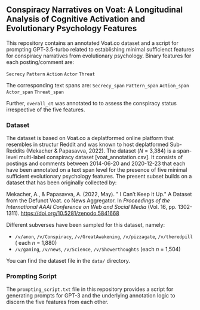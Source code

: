 
## Conspiracy Narratives on Voat: A Longitudinal Analysis of Cognitive Activation and Evolutionary Psychology Features

This repository contains an annotated Voat.co dataset and a script for prompting GPT-3.5-turbo related to establishing minimal sufficienct features for conspiracy narratives from evolutionary psychology.
Binary features for each posting/comment are:

`Secrecy`
`Pattern`
`Action`
`Actor`
`Threat`

The corresponding text spans are:
`Secrecy_span`
`Pattern_span`
`Action_span`
`Actor_span`
`Threat_span`

Further, `overall_ct` was annotated to to assess the conspiracy status irrespective of the five features.

### Dataset

The dataset is based on Voat.co a deplatformed online platform that resembles in structur Reddit and was known to host deplatformed Sub-Reddits (Mekacher & Papasavva, 2022). The dataset (_N_ = 3,384) is a  span-level multi-label conspiracy dataset [voat_annotation.csv]. It consists of postings and comments between 2014-06-20 and 2020-12-23 that each have been annotated on a text span level for the presence of five minimal sufficient evolutionary psychology features. The present subset builds on a dataset that has been originally collected by: 

Mekacher, A., & Papasavva, A. (2022, May). " I Can’t Keep It Up." A Dataset from the Defunct Voat. co News Aggregator. In _Proceedings of the International AAAI Conference on Web and Social Media_ (Vol. 16, pp. 1302-1311). https://doi.org/10.5281/zenodo.5841668

Different subverses have been sampled for this dataset, namely:

- `/v/anon`, `/v/Conspiracy`, `/v/GreatAwakening`, `/v/pizzagate`, `/v/theredpill` ( each _n_ = 1,880)
- `/v/gaming`, `/v/news`, `/v/Science`, `/v/Showerthoughts` (each _n_ = 1,504)


You can find the dataset file in the `data/` directory.

### Prompting Script

The `prompting_script.txt` file in this repository provides a script for generating prompts for GPT-3 and the underlying annotation logic to discern the five features from each other.



<!--[Language of conspiracy (LOCO) corpus](https://pubmed.ncbi.nlm.nih.gov/34697754/)-->

<!--Miani, A., Hills, T., & Bangerter, A. (2021). LOCO: The 88-million-word language of conspiracy corpus. *Behavior research methods*, 1-24.-->

<!--## Resources -- Prompting LLMs
<!-- - Götz, F. M., Maertens, R., Loomba, S., & van der Linden, S. (2023). Let the algorithm speak: How to use neural networks for automatic item generation in psychological scale development. *Psychological Methods*. Advance online publication. [osf](https://psyarxiv.com/m6s28/)
<!-- - Horton, J. J. (2023). Large Language Models as Simulated Economic Agents: What Can We Learn from Homo Silicus?. arXiv preprint arXiv:2301.07543.
<!-- - Jakesch, M., Hancock, J. T., & Naaman, M. (2023). Human heuristics for AI-generated language are flawed. Proceedings of the National Academy of Sciences, *120*(11), e2208839120. [https://doi.org/10.1073/pnas.2208839120](https://osf.io/284yv/)
<!-- - Levy, S., Saxon, M., & Wang, W. Y. (2021). Investigating memorization of conspiracy theories in text generation. arXiv preprint [arXiv:2101.00379.](https://arxiv.org/abs/2101.00379)
<!-- - Li, X., Li, Y., Liu, L., Bing, L., & Joty, S. (2022). Is GPT-3 a Psychopath? Evaluating Large Language Models from a Psychological Perspective. arXiv preprint [arXiv:2212.10529](https://arxiv.org/pdf/2212.10529.pdf).
<!-- - Liu, P., Yuan, W., Fu, J., Jiang, Z., Hayashi, H., & Neubig, G. (2023). Pre-train, prompt, and predict: A systematic survey of prompting methods in natural language processing. *ACM Computing Surveys*, *55*(9), 1-35. [preprint arXiv:2302.03735](https://arxiv.org/pdf/2107.13586.pdf)
<!-- - Madaan, A., Tandon, N., Gupta, P., Hallinan, S., Gao, L., Wiegreffe, S., ... & Clark, P. (2023). Self-refine: Iterative refinement with self-feedback. arXiv preprint [arXiv:2303.17651.](https://selfrefine.info/)
<!--- Peng, B., Li, C., He, P., Galley, M., & Gao, J. (2023). Instruction Tuning with GPT-4 (arXiv:2304.03277). arXiv. [http://arxiv.org/abs/2304.03277](https://arxiv.org/abs/2304.03277)
<!-- - Zhou, Y., Muresanu, A. I., Han, Z., Paster, K., Pitis, S., Chan, H., & Ba, J. (2023). Large Language Models Are Human-Level Prompt Engineers (arXiv:2211.01910). arXiv. [https://doi.org/10.48550/arXiv.2211.01910](https://arxiv.org/abs/2211.01910)
## Resources -- NLP
<!--- Introduction to [Transformer-based Language Models](https://github.com/chkla/Transformers-MZES)-->
<!--- General [computational social science resources](https://github.com/gesiscss/css_methods_python)-->
<!--- [Media Research tool collection](https://docs.google.com/spreadsheets/d/1GHh7rw1XQqla9xvXg9hTNm67TGmeOXTu_Og_thIO8QI/edit#gid=1084385301)-->
<!--- Tools by [SciencesPo Medialab](https://medialab.sciencespo.fr/en/tools/)-->

